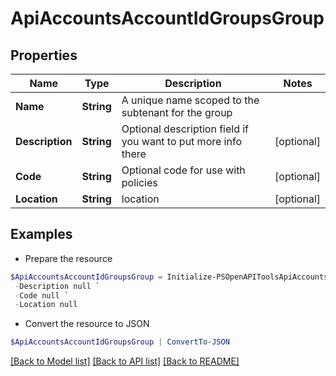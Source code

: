 # ApiAccountsAccountIdGroupsGroup
## Properties

Name | Type | Description | Notes
------------ | ------------- | ------------- | -------------
**Name** | **String** | A unique name scoped to the subtenant for the group | 
**Description** | **String** | Optional description field if you want to put more info there | [optional] 
**Code** | **String** | Optional code for use with policies | [optional] 
**Location** | **String** | location | [optional] 

## Examples

- Prepare the resource
```powershell
$ApiAccountsAccountIdGroupsGroup = Initialize-PSOpenAPIToolsApiAccountsAccountIdGroupsGroup  -Name null `
 -Description null `
 -Code null `
 -Location null
```

- Convert the resource to JSON
```powershell
$ApiAccountsAccountIdGroupsGroup | ConvertTo-JSON
```

[[Back to Model list]](../README.md#documentation-for-models) [[Back to API list]](../README.md#documentation-for-api-endpoints) [[Back to README]](../README.md)

